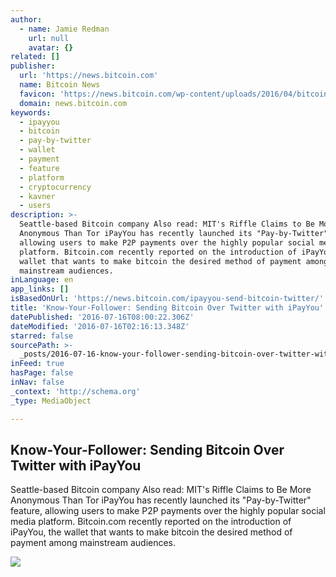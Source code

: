 ```yaml
---
author:
  - name: Jamie Redman
    url: null
    avatar: {}
related: []
publisher:
  url: 'https://news.bitcoin.com'
  name: Bitcoin News
  favicon: 'https://news.bitcoin.com/wp-content/uploads/2016/04/bitcoin_fav.png'
  domain: news.bitcoin.com
keywords:
  - ipayyou
  - bitcoin
  - pay-by-twitter
  - wallet
  - payment
  - feature
  - platform
  - cryptocurrency
  - kavner
  - users
description: >-
  Seattle-based Bitcoin company Also read: MIT's Riffle Claims to Be More
  Anonymous Than Tor iPayYou has recently launched its "Pay-by-Twitter" feature,
  allowing users to make P2P payments over the highly popular social media
  platform. Bitcoin.com recently reported on the introduction of iPayYou, the
  wallet that wants to make bitcoin the desired method of payment among
  mainstream audiences.
inLanguage: en
app_links: []
isBasedOnUrl: 'https://news.bitcoin.com/ipayyou-send-bitcoin-twitter/'
title: 'Know-Your-Follower: Sending Bitcoin Over Twitter with iPayYou'
datePublished: '2016-07-16T08:00:22.306Z'
dateModified: '2016-07-16T02:16:13.348Z'
starred: false
sourcePath: >-
  _posts/2016-07-16-know-your-follower-sending-bitcoin-over-twitter-with-ipayyo.md
inFeed: true
hasPage: false
inNav: false
_context: 'http://schema.org'
_type: MediaObject

---
```

<article style=""><h1>Know-Your-Follower: Sending Bitcoin Over Twitter with iPayYou</h1><p>Seattle-based Bitcoin company Also read: MIT's Riffle Claims to Be More Anonymous Than Tor iPayYou has recently launched its "Pay-by-Twitter" feature, allowing users to make P2P payments over the highly popular social media platform. Bitcoin.com recently reported on the introduction of iPayYou, the wallet that wants to make bitcoin the desired method of payment among mainstream audiences.</p><img src="https://news.bitcoin.com/wp-content/uploads/2016/07/iPayYou-Adds-Pay-by-Twitter-Feature.jpg" /></article>